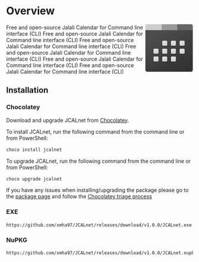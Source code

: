 # Overview

<img align="right" width="128" src="./Icon.png">

Free and open-source Jalali Calendar for Command line interface (CLI)
Free and open-source Jalali Calendar for Command line interface (CLI)
Free and open-source Jalali Calendar for Command line interface (CLI)
Free and open-source Jalali Calendar for Command line interface (CLI)
Free and open-source Jalali Calendar for Command line interface (CLI)
Free and open-source Jalali Calendar for Command line interface (CLI)

## Installation
### Chocolatey

Download and upgrade JCALnet from [Chocolatey](https://chocolatey.org).

To install JCALnet, run the following command from the command line or from PowerShell:

```powershell
choco install jcalnet
```

To upgrade JCALnet, run the following command from the command line or from PowerShell:

```powershell
choco upgrade jcalnet
```

If you have any issues when installing/upgrading the package please go to the [package page](https://chocolatey.org/packages/jcalnet) and follow the [Chocolatey triage process](https://chocolatey.org/docs/package-triage-process)
### EXE
```
https://github.com/xmha97/JCALnet/releases/download/v1.0.0/JCALnet.exe
```
### NuPKG
```
https://github.com/xmha97/JCALnet/releases/download/v1.0.0/JCALnet.nupkg
```
